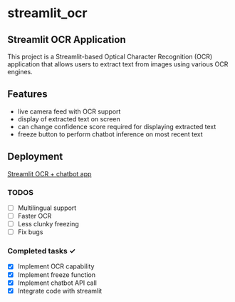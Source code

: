 # streamlit_ocr

## Streamlit OCR Application
This project is a Streamlit-based Optical Character Recognition (OCR) application that allows users to extract text from images using various OCR engines.

## Features
* live camera feed with OCR support
* display of extracted text on screen
* can change confidence score required for displaying extracted text 
* freeze button to perform chatbot inference on most recent text

## Deployment
<a href="https://st-ocr.streamlit.app/">Streamlit OCR + chatbot app</a>

### TODOS
- [ ] Multilingual support 
- [ ] Faster OCR
- [ ] Less clunky freezing
- [ ] Fix bugs

### Completed tasks ✓
- [x] Implement OCR capability
- [x] Implement freeze function
- [x] Implement chatbot API call
- [x] Integrate code with streamlit
